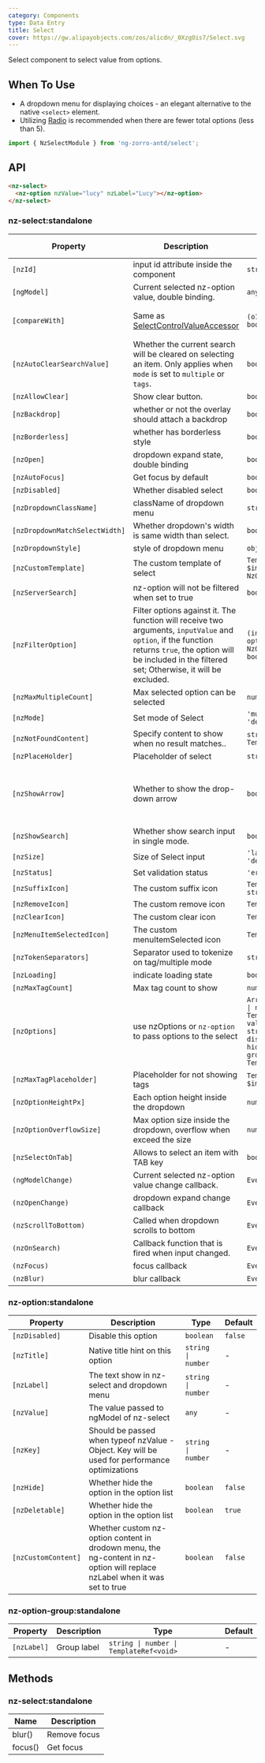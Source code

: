 ```yaml
---
category: Components
type: Data Entry
title: Select
cover: https://gw.alipayobjects.com/zos/alicdn/_0XzgOis7/Select.svg
---
```


Select component to select value from options.

## When To Use

- A dropdown menu for displaying choices - an elegant alternative to the native `<select>` element.
- Utilizing [Radio](/components/radio/en) is recommended when there are fewer total options (less than 5).

```ts
import { NzSelectModule } from 'ng-zorro-antd/select';
```

## API

```html
<nz-select>
  <nz-option nzValue="lucy" nzLabel="Lucy"></nz-option>
</nz-select>
```

### nz-select:standalone

| Property                       | Description                                                                                                                                                                                                     | Type                                                                                                                                                                      | Default                                                 | Global Config |
| ------------------------------ | --------------------------------------------------------------------------------------------------------------------------------------------------------------------------------------------------------------- | ------------------------------------------------------------------------------------------------------------------------------------------------------------------------- | ------------------------------------------------------- | ------------- |
| `[nzId]`                       | input id attribute inside the component                                                                                                                                                                         | `string`                                                                                                                                                                  | -                                                       |
| `[ngModel]`                    | Current selected nz-option value, double binding.                                                                                                                                                               | `any \| any[]`                                                                                                                                                            | -                                                       |
| `[compareWith]`                | Same as [SelectControlValueAccessor](https://angular.dev/api/forms/SelectControlValueAccessor)                                                                                           | `(o1: any, o2: any) => boolean`                                                                                                                                           | `(o1: any, o2: any) => o1===o2`                         |
| `[nzAutoClearSearchValue]`     | Whether the current search will be cleared on selecting an item. Only applies when `mode` is set to `multiple` or `tags`.                                                                                       | `boolean`                                                                                                                                                                 | `true`                                                  |
| `[nzAllowClear]`               | Show clear button.                                                                                                                                                                                              | `boolean`                                                                                                                                                                 | `false`                                                 |
| `[nzBackdrop]`                 | whether or not the overlay should attach a backdrop                                                                                                                                                             | `boolean`                                                                                                                                                                 | `false`                                                 |
| `[nzBorderless]`               | whether has borderless style                                                                                                                                                                                    | `boolean`                                                                                                                                                                 | `false`                                                 | ✅            |
| `[nzOpen]`                     | dropdown expand state, double binding                                                                                                                                                                           | `boolean`                                                                                                                                                                 | `false`                                                 |
| `[nzAutoFocus]`                | Get focus by default                                                                                                                                                                                            | `boolean`                                                                                                                                                                 | `false`                                                 |
| `[nzDisabled]`                 | Whether disabled select                                                                                                                                                                                         | `boolean`                                                                                                                                                                 | `false`                                                 |
| `[nzDropdownClassName]`        | className of dropdown menu                                                                                                                                                                                      | `string \| string[]`                                                                                                                                                      | -                                                       |
| `[nzDropdownMatchSelectWidth]` | Whether dropdown's width is same width than select.                                                                                                                                                             | `boolean`                                                                                                                                                                 | `true`                                                  |
| `[nzDropdownStyle]`            | style of dropdown menu                                                                                                                                                                                          | `object`                                                                                                                                                                  | -                                                       |
| `[nzCustomTemplate]`           | The custom template of select                                                                                                                                                                                   | `TemplateRef<{ $implicit: NzOptionComponent }>`                                                                                                                           | -                                                       |
| `[nzServerSearch]`             | nz-option will not be filtered when set to true                                                                                                                                                                 | `boolean`                                                                                                                                                                 | `false`                                                 |
| `[nzFilterOption]`             | Filter options against it. The function will receive two arguments, `inputValue` and `option`, if the function returns `true`, the option will be included in the filtered set; Otherwise, it will be excluded. | `(input?: string, option?: NzOptionComponent) => boolean;`                                                                                                                | -                                                       |
| `[nzMaxMultipleCount]`         | Max selected option can be selected                                                                                                                                                                             | `number`                                                                                                                                                                  | `Infinity`                                              |
| `[nzMode]`                     | Set mode of Select                                                                                                                                                                                              | `'multiple' \| 'tags' \| 'default'`                                                                                                                                       | `'default'`                                             |
| `[nzNotFoundContent]`          | Specify content to show when no result matches..                                                                                                                                                                | `string \| TemplateRef<void>`                                                                                                                                             | `'Not Found'`                                           |
| `[nzPlaceHolder]`              | Placeholder of select                                                                                                                                                                                           | `string`                                                                                                                                                                  | -                                                       |
| `[nzShowArrow]`                | Whether to show the drop-down arrow                                                                                                                                                                             | `boolean`                                                                                                                                                                 | `true`(for single select), `false`(for multiple select) |
| `[nzShowSearch]`               | Whether show search input in single mode.                                                                                                                                                                       | `boolean`                                                                                                                                                                 | `false`                                                 |
| `[nzSize]`                     | Size of Select input                                                                                                                                                                                            | `'large' \| 'small' \| 'default'`                                                                                                                                         | `'default'`                                             |
| `[nzStatus]`                   | Set validation status                                                                                                                                                                                           | `'error' \| 'warning'`                                                                                                                                                    | -                                                       |
| `[nzSuffixIcon]`               | The custom suffix icon                                                                                                                                                                                          | `TemplateRef<any> \| string`                                                                                                                                              | -                                                       | ✅            |
| `[nzRemoveIcon]`               | The custom remove icon                                                                                                                                                                                          | `TemplateRef<any>`                                                                                                                                                        | -                                                       |
| `[nzClearIcon]`                | The custom clear icon                                                                                                                                                                                           | `TemplateRef<any>`                                                                                                                                                        | -                                                       |
| `[nzMenuItemSelectedIcon]`     | The custom menuItemSelected icon                                                                                                                                                                                | `TemplateRef<any>`                                                                                                                                                        | -                                                       |
| `[nzTokenSeparators]`          | Separator used to tokenize on tag/multiple mode                                                                                                                                                                 | `string[]`                                                                                                                                                                | `[]`                                                    |
| `[nzLoading]`                  | indicate loading state                                                                                                                                                                                          | `boolean`                                                                                                                                                                 | false                                                   |
| `[nzMaxTagCount]`              | Max tag count to show                                                                                                                                                                                           | `number`                                                                                                                                                                  | -                                                       |
| `[nzOptions]`                  | use nzOptions or `nz-option` to pass options to the select                                                                                                                                                      | `Array<{ label: string \| number \| TemplateRef<any>; value: any; key?: string \| number; disabled?: boolean; hide?: boolean; groupLabel?: string \| TemplateRef<any>;}>` | -                                                       |
| `[nzMaxTagPlaceholder]`        | Placeholder for not showing tags                                                                                                                                                                                | `TemplateRef<{ $implicit: any[] }>`                                                                                                                                       | -                                                       |
| `[nzOptionHeightPx]`           | Each option height inside the dropdown                                                                                                                                                                          | `number`                                                                                                                                                                  | `32`                                                    | ✅
| `[nzOptionOverflowSize]`       | Max option size inside the dropdown, overflow when exceed the size                                                                                                                                              | `number`                                                                                                                                                                  | `8`                                                     |
| `[nzSelectOnTab]`              | Allows to select an item with TAB key                                                                                                                                                                           | `boolean`                                                                                                                                                                 | `false`                                                 |
| `(ngModelChange)`              | Current selected nz-option value change callback.                                                                                                                                                               | `EventEmitter<any[]>`                                                                                                                                                     | -                                                       |
| `(nzOpenChange)`               | dropdown expand change callback                                                                                                                                                                                 | `EventEmitter<boolean>`                                                                                                                                                   | `false`                                                 |
| `(nzScrollToBottom)`           | Called when dropdown scrolls to bottom                                                                                                                                                                          | `EventEmitter<any>`                                                                                                                                                       | -                                                       |
| `(nzOnSearch)`                 | Callback function that is fired when input changed.                                                                                                                                                             | `EventEmitter<string>`                                                                                                                                                    | -                                                       |
| `(nzFocus)`                    | focus callback                                                                                                                                                                                                  | `EventEmitter<any>`                                                                                                                                                       | -                                                       |
| `(nzBlur)`                     | blur callback                                                                                                                                                                                                   | `EventEmitter<any>`                                                                                                                                                       | -                                                       |

### nz-option:standalone

| Property            | Description                                                                                                                | Type                | Default |
| ------------------- | -------------------------------------------------------------------------------------------------------------------------- | ------------------- | ------- |
| `[nzDisabled]`      | Disable this option                                                                                                        | `boolean`           | `false` |
| `[nzTitle]`         | Native title hint on this option                                                                                           | `string \| number`  | -       |
| `[nzLabel]`         | The text show in nz-select and dropdown menu                                                                               | `string \| number`  | -       |
| `[nzValue]`         | The value passed to ngModel of nz-select                                                                                   | `any `              | -       |
| `[nzKey]`           | Should be passed when typeof nzValue - Object. Key will be used for performance optimizations                              | `string \| number ` | -       |
| `[nzHide]`          | Whether hide the option in the option list                                                                                 | `boolean`           | `false` |
| `[nzDeletable]` | Whether hide the option in the option list | `boolean` | `true` |
| `[nzCustomContent]` | Whether custom nz-option content in drodown menu, the ng-content in nz-option will replace nzLabel when it was set to true | `boolean`           | `false` |

### nz-option-group:standalone

| Property    | Description | Type                                    | Default |
| ----------- | ----------- | --------------------------------------- | ------- |
| `[nzLabel]` | Group label | `string \| number \| TemplateRef<void>` | -       |

## Methods

### nz-select:standalone

| Name    | Description  |
| ------- | ------------ |
| blur()  | Remove focus |
| focus() | Get focus    |
